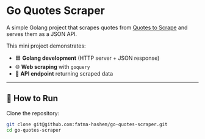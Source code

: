 # Go Quotes Scraper

A simple Golang project that scrapes quotes from [Quotes to Scrape](http://quotes.toscrape.com) and serves them as a JSON API.

This mini project demonstrates:
- 🟦 **Golang development** (HTTP server + JSON response)
- 🌐 **Web scraping** with `goquery`
- 📡 **API endpoint** returning scraped data

---

## 🚀 How to Run

Clone the repository:
```bash
git clone git@github.com:fatma-hashem/go-quotes-scraper.git
cd go-quotes-scraper
